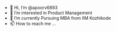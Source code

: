 - 👋 Hi, I’m @apoorv6893
- 👀 I’m interested in Product Management
- 🌱 I’m currently Pursuing MBA from IIM Kozhikode
- 📫 How to reach me ...
